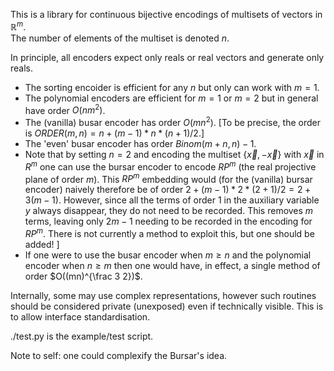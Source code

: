 This is a library for continuous bijective encodings of multisets of vectors in $\mathbb{R}^m$.  
The number of elements of the multiset is denoted $n$.

In principle, all encoders expect only reals or real vectors and generate only reals.

* The sorting encoider is efficient for any $n$ but only can work with $m=1$.
* The polynomial encoders are efficient for $m=1$ or $m=2$ but in general have order $O(n m^2)$.
* The (vanilla) busar encoder has order $O(m n^2)$. [To be precise, the order is  $ORDER(m,n) = n + (m-1)*n*(n+1)/2$.]
* The 'even' busar encoder has order $Binom(m+n,n)-1$.
* Note that by setting $n=2$ and encoding the multiset $\{\vec x,-\vec x\}$ with $\vec x$ in $R^m$ one can use the bursar encoder to encode $RP^m$ (the real projective plane of order $m$).  This $RP^m$ embedding would (for the (vanilla) bursar encoder) naively therefore be of order $2+(m-1)*2*(2+1)/2 = 2+3(m-1)$.  However, since all the terms of order 1 in the auxiliary variable $y$ always disappear, they do not need to be recorded. This removes $m$ terms, leaving only $2m-1$ needing to be recorded in the encoding for $RP^m$.  There is not currently a method to exploit this, but one should be added!   ]
* If one were to use the busar encoder when $m\ge n$ and the polynomial encoder when $n\ge m$ then one would have, in effect, a single method of order $O((mn)^{\frac 3 2})$.

Internally, some may use complex representations, however such routines should be considered private (unexposed) even if technically visible. This is to allow interface standardisation.


./test.py is the example/test script.

Note to self: one could complexify the Bursar's idea.
